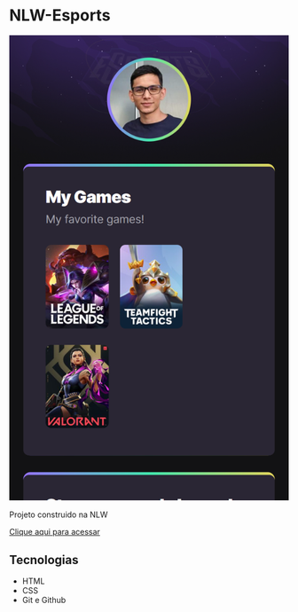 # NLW-Esports

![preview](.github/preview.png)

Projeto construido na NLW

[Clique aqui para acessar](https://marcosbnarita.github.io/NLW-Esports/)

## Tecnologias

- HTML
- CSS
- Git e Github